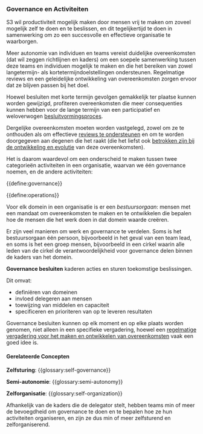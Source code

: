 ### Governance en Activiteiten

S3 wil productiviteit mogelijk maken door mensen vrij te maken om zoveel mogelijk zelf te doen en te beslissen, en dit tegelijkertijd te doen in samenwerking om zo een succesvolle en effectieve organisatie te waarborgen.

Meer autonomie van individuen en teams vereist duidelijke overeenkomsten (dat wil zeggen richtlijnen en kaders) om een soepele samenwerking tussen deze teams en individuen mogelijk te maken en die het bereiken van zowel langetermijn- als kortetermijndoelstellingen ondersteunen. Regelmatige reviews en een geleidelijke ontwikkeling van overeenkomsten zorgen ervoor dat ze blijven passen bij het doel.

Hoewel besluiten met korte termijn gevolgen gemakkelijk ter plaatse kunnen worden gewijzigd, profiteren overeenkomsten die meer consequenties kunnen hebben voor de lange termijn van een participatief en weloverwogen [besluitvormingsproces](section:consent-decision-making).

Dergelijke overeenkomsten moeten worden vastgelegd, zowel om ze te onthouden als om effectieve [reviews te ondersteunen](section:evaluate-and-evolve-agreements) en om te worden doorgegeven aan degenen die het raakt (die het liefst ook [betrokken zijn bij de ontwikkeling en evolutie](section:those-affected-decide) van deze overeenkomsten).

Het is daarom waardevol om een onderscheid te maken tussen twee categorieën activiteiten in een organisatie, waarvan we één governance noemen, en de andere activiteiten:

{{define:governance}}

{{define:operations}}

Voor elk domein in een organisatie is er een *bestuursorgaan*: mensen met een mandaat om overeenkomsten te maken en te ontwikkelen die bepalen hoe de mensen die het werk doen in dat domein waarde creëren.

Er zijn veel manieren om werk en governance te verdelen. Soms is het bestuursorgaan één persoon, bijvoorbeeld in het geval van een team lead, en soms is het een groep mensen, bijvoorbeeld in een cirkel waarin alle leden van de cirkel de verantwoordelijkheid voor governance delen binnen de kaders van het domein.

**Governance besluiten** kaderen acties en sturen toekomstige beslissingen.

Dit omvat:

- definiëren van domeinen
- invloed delegeren aan mensen
- toewijzing van middelen en capaciteit
- specificeren en prioriteren van op te leveren resultaten

Governance besluiten kunnen op elk moment en op elke plaats worden genomen, niet alleen in een specifieke vergadering, hoewel een [regelmatige vergadering voor het maken en ontwikkelen van overeenkomsten](section:governance-meeting) vaak een goed idee is.

#### Gerelateerde Concepten

**Zelfsturing**: {{glossary:self-governance}}

**Semi-autonomie**: {{glossary:semi-autonomy}}

**Zelforganisatie**: {{glossary:self-organization}}

Afhankelijk van de kaders die de delegator stelt, hebben teams min of meer de bevoegdheid om governance te doen en te bepalen hoe ze hun activiteiten organiseren, en zijn ze dus min of meer zelfsturend en zelforganiserend.